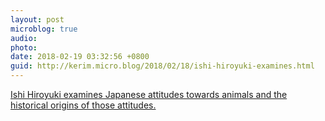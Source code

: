 ```yaml
---
layout: post
microblog: true
audio: 
photo: 
date: 2018-02-19 03:32:56 +0800
guid: http://kerim.micro.blog/2018/02/18/ishi-hiroyuki-examines.html
---
```

[Ishi Hiroyuki examines Japanese attitudes towards animals and the historical origins of those attitudes.](https://www.nippon.com/en/features/c03910/) 
